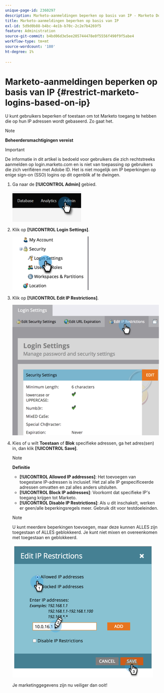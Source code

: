 ```yaml
---
unique-page-id: 2360297
description: Marketo-aanmeldingen beperken op basis van IP - Marketo Docs - Productdocumentatie
title: Marketo-aanmeldingen beperken op basis van IP
exl-id: 5d9d0b88-b4bc-4e1b-b70c-2c2e7b4269f5
feature: Administration
source-git-commit: b4bd06d3e5ee205744478e0f5556f490f9f5abe4
workflow-type: tm+mt
source-wordcount: '180'
ht-degree: 1%

---
```


# Marketo-aanmeldingen beperken op basis van IP {#restrict-marketo-logins-based-on-ip}

U kunt gebruikers beperken of toestaan om tot Marketo toegang te hebben die op hun IP adressen wordt gebaseerd. Zo gaat het.

>[!NOTE]
>
>**Beheerdersmachtigingen vereist**

>[!IMPORTANT]
>
>De informatie in dit artikel is bedoeld voor gebruikers die zich rechtstreeks aanmelden op login.marketo.com en is niet van toepassing op gebruikers die zich verifiëren met Adobe ID. Het is niet mogelijk om IP beperkingen op enige sign-on (SSO) logins op dit ogenblik af te dwingen.

1. Ga naar de **[!UICONTROL Admin]** gebied.

   ![](assets/restrict-marketo-logins-based-on-ip-1.png)

1. Klik op **[!UICONTROL Login Settings]**.

   ![](assets/restrict-marketo-logins-based-on-ip-2.png)

1. Klik op **[!UICONTROL Edit IP Restrictions]**.

   ![](assets/restrict-marketo-logins-based-on-ip-3.png)

1. Kies of u wilt **Toestaan** of **Blok** specifieke adressen, ga het adres(sen) in, dan klik **[!UICONTROL Save]**.

   >[!NOTE]
   >
   >**Definitie**
   >
   >* **[!UICONTROL Allowed IP addresses]**: Het toevoegen van toegestane IP-adressen is inclusief. Het zal alle IP gespecificeerde adressen omvatten en zal alles anders uitsluiten.
   >* **[!UICONTROL Block IP addresses]**: Voorkomt dat specifieke IP&#39;s toegang krijgen tot Marketo.
   >* **[!UICONTROL Disable IP Restrictions]**: Als u dit inschakelt, werken er geen/alle beperkingsregels meer. Gebruik dit voor testdoeleinden.

   >[!NOTE]
   >
   >U kunt meerdere beperkingen toevoegen, maar deze kunnen ALLES zijn toegestaan of ALLES geblokkeerd. Je kunt niet mixen en overeenkomen met toegestaan en geblokkeerd.

   ![](assets/restrict-marketo-logins-based-on-ip-4.png)

   Je marketinggegevens zijn nu veiliger dan ooit!
